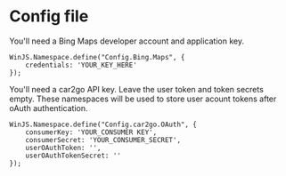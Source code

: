 ﻿Config file
=
You'll need a Bing Maps developer account and application key.

```
WinJS.Namespace.define("Config.Bing.Maps", {
    credentials: 'YOUR_KEY_HERE'
});
```

You'll need a car2go API key. Leave the user token and token secrets empty. These namespaces will be used to store user acount tokens after oAuth authentication.

```
WinJS.Namespace.define("Config.car2go.OAuth", {
    consumerKey: 'YOUR_CONSUMER KEY',
    consumerSecret: 'YOUR_CONSUMER_SECRET',
    userOAuthToken: '',
    userOAuthTokenSecret: ''
});
```